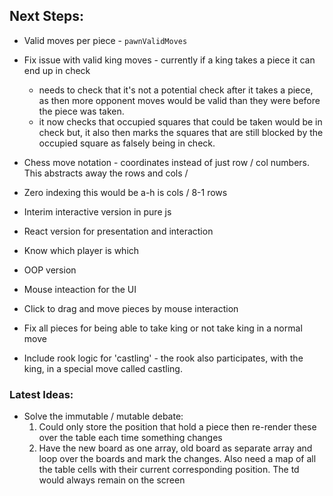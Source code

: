 ## Next Steps:

* Valid moves per piece - `pawnValidMoves`

* Fix issue with valid king moves - currently if a king takes a piece it can end up in check
    - needs to check that it's not a potential check after it takes a piece, as then more opponent moves would be valid than they were before the piece was taken. 
    - it now checks that occupied squares that could be taken would be in check but, it also then marks the squares that are still blocked by the occupied square as falsely being in check. 

* Chess move notation - coordinates instead of just row / col numbers. This abstracts away the rows and cols / 
* Zero indexing this would be a-h is cols / 8-1 rows
* Interim interactive version in pure js
* React version for presentation and interaction
* Know which player is which

* OOP version 

* Mouse inteaction for the UI
* Click to drag and move pieces by mouse interaction

* Fix all pieces for being able to take king or not take king in a normal move
* Include rook logic for 'castling' - the rook also participates, with the king, in a special move called castling.

### Latest Ideas:

* Solve the immutable / mutable debate:
  1. Could only store the position that hold a piece then re-render these over the table each time something changes
  2. Have the new board as one array, old board as separate array and loop over the boards and mark the changes. 
  Also need a map of all the table cells with their current corresponding position. 
  The td would always remain on the screen